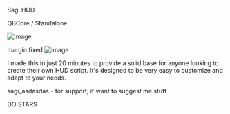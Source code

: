 Sagi HUD

QBCore / Standalone

![image](https://github.com/user-attachments/assets/05f16664-656d-4063-8f19-93ab30f82f95)

margin fixed
![image](https://github.com/user-attachments/assets/9288176b-2269-4734-8fb7-091b92b683aa)


I made this in just 20 minutes to provide a solid base for anyone looking to create their own HUD script. It's designed to be very easy to customize and adapt to your needs.

sagi_asdasdas - for support, if want to suggest me stuff

DO STARS
